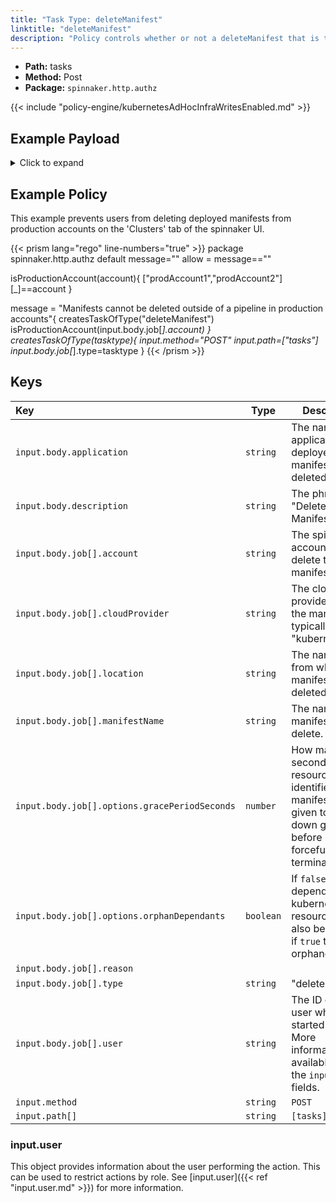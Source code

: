 ```yaml
---
title: "Task Type: deleteManifest"
linktitle: "deleteManifest"
description: "Policy controls whether or not a deleteManifest that is triggered from outside a spinnaker pipeline (e.g. from the 'Clusters' tab of an application) can run."
---
```


- **Path:** tasks
- **Method:** Post
- **Package:** `spinnaker.http.authz`

{{< include "policy-engine/kubernetesAdHocInfraWritesEnabled.md" >}}

## Example Payload

<details><summary>Click to expand</summary>

```json
{
  "input": {
    "body": {
      "application": "hostname",
      "description": "Delete manifest",
      "job": [
        {
          "account": "spinnaker",
          "cloudProvider": "kubernetes",
          "location": "staging",
          "manifestName": "deployment hostname",
          "options": {
            "gracePeriodSeconds": 5,
            "orphanDependants": false
          },
          "reason": null,
          "type": "deleteManifest",
          "user": "myUserName"
        }
      ]
    },
    "method": "POST",
    "path": [
      "tasks"
    ],
    "user": {
      "isAdmin": false,
      "roles": [],
      "username": "myUserName"
    }
  }
}
```
</details>

## Example Policy

This example prevents users from deleting deployed manifests from production accounts on the 'Clusters' tab of the spinnaker UI.

{{< prism lang="rego" line-numbers="true" >}}
package spinnaker.http.authz
default message=""
allow = message==""

isProductionAccount(account){
	["prodAccount1","prodAccount2"][_]==account
}

message = "Manifests cannot be deleted outside of a pipeline in production accounts"{
      createsTaskOfType("deleteManifest")
      isProductionAccount(input.body.job[_].account)
}
createsTaskOfType(tasktype){
    input.method="POST"
    input.path=["tasks"]
    input.body.job[_].type=tasktype
}
{{< /prism >}}

## Keys

| Key                                           | Type      | Description                                                                                                                   |
| :-------------------------------------------- | --------- | ----------------------------------------------------------------------------------------------------------------------------- |
| `input.body.application`                      | `string`  | The name of the application that deployed the manifest being deleted.                                                         |
| `input.body.description`                      | `string`  | The phrase "Delete Manifest".                                                                                                 |
| `input.body.job[].account`                    | `string`  | The spinnaker account that will delete the manifest.                                                                          |
| `input.body.job[].cloudProvider`              | `string`  | The cloud provider running the manifest, typically "kubernetes".                                                              |
| `input.body.job[].location`                   | `string`  | The namespace from which the manifest is deleted.                                                                             |
| `input.body.job[].manifestName`               | `string`  | The name of the manifest to delete.                                                                                           |
| `input.body.job[].options.gracePeriodSeconds` | `number`  | How many seconds the resource identified by the manifest is given to shut down gracefully before being forcefully terminated. |
| `input.body.job[].options.orphanDependants`   | `boolean` | If `false` dependant kubernetes resources will also be deleted, if `true` they are orphaned.                                  |
| `input.body.job[].reason`                     |           |                                                                                                                               |
| `input.body.job[].type`                       | `string`  | "deleteManifest"                                                                                                              |
| `input.body.job[].user`                       | `string`  | The ID of the user who started the job. More information is available under the `input.user` fields.                          |
| `input.method`                                | `string`  | `POST`                                                                                                                        |
| `input.path[]`                                | `string`  | `[tasks]`                                                                                                                     |

### input.user

This object provides information about the user performing the action. This can be used to restrict actions by role. See [input.user]({{< ref "input.user.md" >}}) for more information.
